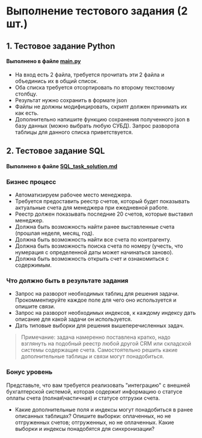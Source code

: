 # Выполнение тестового задания (2 шт.)

## 1. Тестовое задание Python

#### Выполнено в файле [main.py](https://github.com/evolvestin/test-tasks/blob/main/main.py)

- На вход есть 2 файла, требуется прочитать эти 2 файла и объединись их в общий список.
- Оба списка требуется отсортировать по второму текстовому столбцу.
- Результат нужно сохранить в формате json
- Файлы не должны модифицировать, скрипт должен принимать их как есть.
- Дополнительно напишите функцию сохранения полученного json в базу данных (можно выбрать любую СУБД). 
Запрос разворота таблицы для данного списка приветствуется. 

## 2. Тестовое задание SQL

#### Выполнено в файле [SQL_task_solution.md](https://github.com/evolvestin/test-tasks/blob/main/SQL_task_solution.md)

### Бизнес процесс
- Автоматизируем рабочее место менеджера. 
- Требуется предоставить реестр счетов, который будет показывать актуальные счета для менеджера при ежедневной работе.
- Реестр должен показывать последние 20 счетов, которые выставил менеджер.
- Должна быть возможность найти ранее выставленные счета (прошлая неделя, месяц, год).
- Должна быть возможность найти все счета по контрагенту.
- Должна быть возможность поиска счета по номеру (учесть, что нумерация с определенной даты может начинаться заново).
- Должна быть возможность открыть счет и ознакомиться с содержимым.

### Что должно быть в результате задания 
- Запрос на разворот необходимых таблиц для решения задачи. 
Прокомментируйте каждое поле для чего оно используется и опишите связи.
- Запрос на разворот необходимых индексов, к каждому индексу дать описание для какой задачи он используется.
- Дать типовые выборки для решения вышеперечисленных задач.

> Примечание: задача намеренно поставлена кратко, 
надо взглянуть на подобный реестр любой другой CRM или складской системы содержащие счета. 
Самостоятельно решить какие дополнительные таблицы и связи могут понадобиться.

### Бонус уровень
Представьте, что вам требуется реализовать "интеграцию" с внешней бухгалтерской системой, 
которая содержит информацию о статусе оплаты счета (полная\частичная) и статусе отгрузки счета. 

- Какие дополнительные поля и индексы могут понадобиться в ранее описанных таблицах? 
Опишите выборки: оплаченных, но не отгруженных счетов; отгруженных, но не оплаченных. 
Какие выборки и индексы понадобятся для синхронизации?